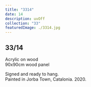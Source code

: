 ```yaml
---
title: "3314"
date: 14
description: uvOff
collection: "33"
featuredImage: ./3314.jpg
---
```


## 33/14

Acrylic on wood<br/>
90x90cm wood panel

Signed and ready to hang.<br/>
Painted in Jorba Town, Catalonia. 2020.